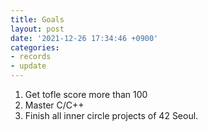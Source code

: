 ```yaml
---
title: Goals
layout: post
date: '2021-12-26 17:34:46 +0900'
categories:
- records
- update
---
```


1. Get tofle score more than 100
2. Master C/C++
3. Finish all inner circle projects of 42 Seoul.
